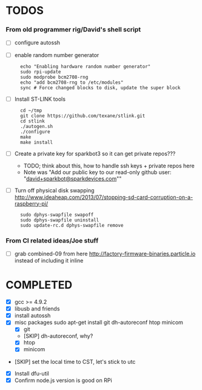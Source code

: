 # TODOS

### From old programmer rig/David's shell script

- [ ] configure autossh
- [ ] enable random number generator

        echo "Enabling hardware random number generator"
        sudo rpi-update
        sudo modprobe bcm2708-rng
        echo "add bcm2708-rng to /etc/modules"
        sync # Force changed blocks to disk, update the super block


- [ ] Install ST-LINK tools

        cd ~/tmp
        git clone https://github.com/texane/stlink.git
        cd stlink
        ./autogen.sh
        ./configure
        make
        make install

- [ ] Create a private key for sparkbot3 so it can get private repos???
  - TODO; think about this, how to handle ssh keys + private repos here
  - Note was "Add our public key to our read-only github user: "david+sparkbot@sparkdevices.com""

- [ ] Turn off physical disk swapping
  http://www.ideaheap.com/2013/07/stopping-sd-card-corruption-on-a-raspberry-pi/

        sudo dphys-swapfile swapoff
        sudo dphys-swapfile uninstall
        sudo update-rc.d dphys-swapfile remove

### From CI related ideas/Joe stuff

- [ ] grab combined-09 from here http://factory-firmware-binaries.particle.io instead of including it inline

# COMPLETED

- [x] gcc >= 4.9.2
- [x] libusb and friends
- [x] install autossh
- [x] misc packages sudo apt-get install git dh-autoreconf htop minicom
  - [x] git
  - [SKIP] dh-autoreconf, why?
  - [x] htop
  - [x] minicom
- [SKIP] set the local time to CST, let's stick to utc
- [x] Install dfu-util
- [x] Confirm node.js version is good on RPi
